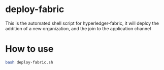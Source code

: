 # deploy-fabric
This is the automated shell script for hyperledger-fabric, it will deploy the addition of a new organization, and the join to the application channel

# How to use
```sh
bash deploy-fabric.sh
```